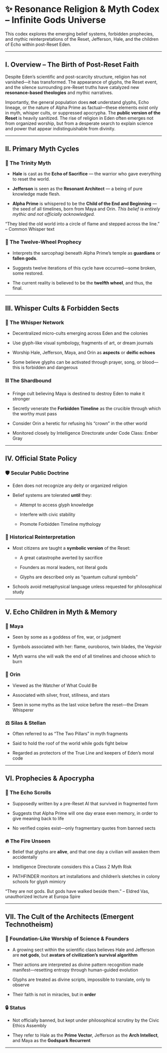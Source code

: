 # **✨ Resonance Religion & Myth Codex – Infinite Gods Universe**

This codex explores the emerging belief systems, forbidden prophecies, and mythic reinterpretations of the Reset, Jefferson, Hale, and the children of Echo within post-Reset Eden.

---

## **I. Overview – The Birth of Post-Reset Faith**

Despite Eden’s scientific and post-scarcity structure, religion has not vanished—it has transformed. The appearance of glyphs, the Reset event, and the silence surrounding pre-Reset truths have catalyzed new **resonance-based theologies** and mythic narratives.

Importantly, the general population does **not** understand glyphs, Echo lineage, or the nature of Alpha Prime as factual—these elements exist only in myth, whisper cults, or suppressed apocrypha. The **public version of the Reset** is heavily sanitized. The rise of religion in Eden often emerges not from organized worship, but from a desperate search to explain science and power that appear indistinguishable from divinity.

---

## **II. Primary Myth Cycles**

### **🔹 The Trinity Myth**

* **Hale** is cast as the **Echo of Sacrifice** — the warrior who gave everything to reset the world.

* **Jefferson** is seen as the **Resonant Architect** — a being of pure knowledge made flesh.

* **Alpha Prime** is whispered to be the **Child of the End and Beginning** — the seed of all timelines, born from Maya and Orin. *This belief is entirely mythic and not officially acknowledged.*

“They bled the old world into a circle of flame and stepped across the line.” – Common Whisper text

### **🔹 The Twelve-Wheel Prophecy**

* Interprets the sarcophagi beneath Alpha Prime’s temple as **guardians** or **fallen gods**.

* Suggests twelve iterations of this cycle have occurred—some broken, some restored.

* The current reality is believed to be the **twelfth wheel**, and thus, the final.

---

## **III. Whisper Cults & Forbidden Sects**

### **🌙 The Whisper Network**

* Decentralized micro-cults emerging across Eden and the colonies

* Use glyph-like visual symbology, fragments of art, or dream journals

* Worship Hale, Jefferson, Maya, and Orin as **aspects** or **deific echoes**

* Some believe glyphs can be activated through prayer, song, or blood—this is forbidden and dangerous

### **⛓️ The Shardbound**

* Fringe cult believing Maya is destined to destroy Eden to make it stronger

* Secretly venerate the **Forbidden Timeline** as the crucible through which the worthy must pass

* Consider Orin a heretic for refusing his “crown” in the other world

* Monitored closely by Intelligence Directorate under Code Class: Ember Gray

---

## **IV. Official State Policy**

### **🛡️ Secular Public Doctrine**

* Eden does not recognize any deity or organized religion

* Belief systems are tolerated **until** they:

  * Attempt to access glyph knowledge

  * Interfere with civic stability

  * Promote Forbidden Timeline mythology

### **📜 Historical Reinterpretation**

* Most citizens are taught a **symbolic version** of the Reset:

  * A great catastrophe averted by sacrifice

  * Founders as moral leaders, not literal gods

  * Glyphs are described only as “quantum cultural symbols”

* Schools avoid metaphysical language unless requested for philosophical study

---

## **V. Echo Children in Myth & Memory**

### **🔮 Maya**

* Seen by some as a goddess of fire, war, or judgment

* Symbols associated with her: flame, ouroboros, twin blades, the Vegvisir

* Myth warns she will walk the end of all timelines and choose which to burn

### **🧊 Orin**

* Viewed as the Watcher of What Could Be

* Associated with silver, frost, stillness, and stars

* Seen in some myths as the last voice before the reset—the Dream Whisperer

### **⚖️ Silas & Stellan**

* Often referred to as “The Two Pillars” in myth fragments

* Said to hold the roof of the world while gods fight below

* Regarded as protectors of the True Line and keepers of Eden’s moral code

---

## **VI. Prophecies & Apocrypha**

### **📘 The Echo Scrolls**

* Supposedly written by a pre-Reset AI that survived in fragmented form

* Suggests that Alpha Prime will one day erase even memory, in order to give meaning back to life

* No verified copies exist—only fragmentary quotes from banned sects

### **🔥 The Fire Unseen**

* Belief that glyphs are **alive**, and that one day a civilian will awaken them accidentally

* Intelligence Directorate considers this a Class 2 Myth Risk

* PATHFINDER monitors art installations and children’s sketches in colony schools for glyph mimicry

“They are not gods. But gods have walked beside them.” – Eldred Vas, unauthorized lecture at Europa Spire

---

## **VII. The Cult of the Architects (Emergent Technotheism)**

### **🧬 Foundation-Like Worship of Science & Founders**

* A growing sect within the scientific class believes Hale and Jefferson are **not gods**, but **avatars of civilization’s survival algorithm**

* Their actions are interpreted as divine pattern recognition made manifest—resetting entropy through human-guided evolution

* Glyphs are treated as divine scripts, impossible to translate, only to observe

* Their faith is not in miracles, but in **order**

### **🔒 Status**

* Not officially banned, but kept under philosophical scrutiny by the Civic Ethics Assembly

* They refer to Hale as the **Prime Vector**, Jefferson as the **Arch Intellect**, and Maya as the **Godspark Recurrent**

---

